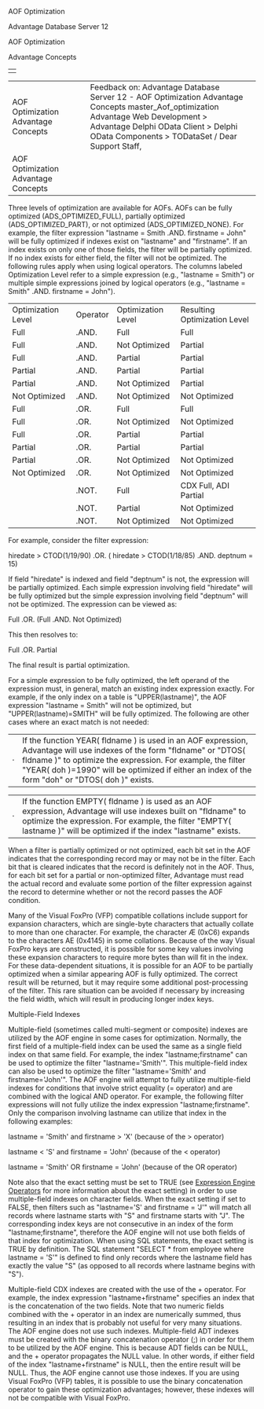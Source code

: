 AOF Optimization




Advantage Database Server 12  

AOF Optimization

Advantage Concepts

|  |
| --- |
|  |

|  |  |  |  |  |
| --- | --- | --- | --- | --- |
| AOF Optimization  Advantage Concepts |  |  | Feedback on: Advantage Database Server 12 - AOF Optimization Advantage Concepts master\_Aof\_optimization Advantage Web Development > Advantage Delphi OData Client > Delphi OData Components > TODataSet / Dear Support Staff, |  |
| AOF Optimization  Advantage Concepts |  |  |  |  |

Three levels of optimization are available for AOFs. AOFs can be fully optimized (ADS\_OPTIMIZED\_FULL), partially optimized (ADS\_OPTIMIZED\_PART), or not optimized (ADS\_OPTIMIZED\_NONE). For example, the filter expression "lastname = Smith .AND. firstname = John" will be fully optimized if indexes exist on "lastname" and "firstname". If an index exists on only one of those fields, the filter will be partially optimized. If no index exists for either field, the filter will not be optimized. The following rules apply when using logical operators. The columns labeled Optimization Level refer to a simple expression (e.g., "lastname = Smith") or multiple simple expressions joined by logical operators (e.g., "lastname = Smith" .AND. firstname = John").

|  |  |  |  |
| --- | --- | --- | --- |
| Optimization Level | Operator | Optimization Level | Resulting Optimization Level |
| Full | .AND. | Full | Full |
| Full | .AND. | Not Optimized | Partial |
| Full | .AND. | Partial | Partial |
| Partial | .AND. | Partial | Partial |
| Partial | .AND. | Not Optimized | Partial |
| Not Optimized | .AND. | Not Optimized | Not Optimized |
| Full | .OR. | Full | Full |
| Full | .OR. | Not Optimized | Not Optimized |
| Full | .OR. | Partial | Partial |
| Partial | .OR. | Partial | Partial |
| Partial | .OR. | Not Optimized | Not Optimized |
| Not Optimized | .OR. | Not Optimized | Not Optimized |
|  | .NOT. | Full | CDX Full, ADI Partial |
|  | .NOT. | Partial | Not Optimized |
|  | .NOT. | Not Optimized | Not Optimized |

For example, consider the filter expression:

hiredate > CTOD(1/19/90) .OR. ( hiredate > CTOD(1/18/85) .AND. deptnum = 15)

If field "hiredate" is indexed and field "deptnum" is not, the expression will be partially optimized. Each simple expression involving field "hiredate" will be fully optimized but the simple expression involving field "deptnum" will not be optimized. The expression can be viewed as:

Full .OR. (Full .AND. Not Optimized)

This then resolves to:

Full .OR. Partial

The final result is partial optimization.

For a simple expression to be fully optimized, the left operand of the expression must, in general, match an existing index expression exactly. For example, if the only index on a table is "UPPER(lastname)", the AOF expression "lastname = Smith" will not be optimized, but "UPPER(lastname)=SMITH" will be fully optimized. The following are other cases where an exact match is not needed:

|  |  |
| --- | --- |
| · | If the function YEAR( fldname ) is used in an AOF expression, Advantage will use indexes of the form "fldname" or "DTOS( fldname )" to optimize the expression. For example, the filter "YEAR( doh )=1990" will be optimized if either an index of the form "doh" or "DTOS( doh )" exists. |

|  |  |
| --- | --- |
| · | If the function EMPTY( fldname ) is used as an AOF expression, Advantage will use indexes built on "fldname" to optimize the expression. For example, the filter "EMPTY( lastname )" will be optimized if the index "lastname" exists. |

When a filter is partially optimized or not optimized, each bit set in the AOF indicates that the corresponding record may or may not be in the filter. Each bit that is cleared indicates that the record is definitely not in the AOF. Thus, for each bit set for a partial or non-optimized filter, Advantage must read the actual record and evaluate some portion of the filter expression against the record to determine whether or not the record passes the AOF condition.

Many of the Visual FoxPro (VFP) compatible collations include support for expansion characters, which are single-byte characters that actually collate to more than one character. For example, the character Æ (0xC6) expands to the characters AE (0x4145) in some collations. Because of the way Visual FoxPro keys are constructed, it is possible for some key values involving these expansion characters to require more bytes than will fit in the index. For these data-dependent situations, it is possible for an AOF to be partially optimized when a similar appearing AOF is fully optimized. The correct result will be returned, but it may require some additional post-processing of the filter. This rare situation can be avoided if necessary by increasing the field width, which will result in producing longer index keys.

Multiple-Field Indexes

Multiple-field (sometimes called multi-segment or composite) indexes are utilized by the AOF engine in some cases for optimization. Normally, the first field of a multiple-field index can be used the same as a single field index on that same field. For example, the index "lastname;firstname" can be used to optimize the filter "lastname='Smith'". This multiple-field index can also be used to optimize the filter "lastname='Smith' and firstname='John'". The AOF engine will attempt to fully utilize multiple-field indexes for conditions that involve strict equality (= operator) and are combined with the logical AND operator. For example, the following filter expressions will not fully utilize the index expression "lastname;firstname". Only the comparison involving lastname can utilize that index in the following examples:

lastname = 'Smith' and firstname > 'X' (because of the > operator)

lastname < 'S' and firstname = 'John' (because of the < operator)

lastname = 'Smith' OR firstname = 'John' (because of the OR operator)

Note also that the exact setting must be set to TRUE (see [Expression Engine Operators](master_expression_engine_operators.htm) for more information about the exact setting) in order to use multiple-field indexes on character fields. When the exact setting if set to FALSE, then filters such as "lastname='S' and firstname = 'J'" will match all records where lastname starts with "S" and firstname starts with "J". The corresponding index keys are not consecutive in an index of the form "lastname;firstname", therefore the AOF engine will not use both fields of that index for optimization. When using SQL statements, the exact setting is TRUE by definition. The SQL statement "SELECT \* from employee where lastname = 'S'" is defined to find only records where the lastname field has exactly the value "S" (as opposed to all records where lastname begins with "S").

Multiple-field CDX indexes are created with the use of the + operator. For example, the index expression "lastname+firstname" specifies an index that is the concatenation of the two fields. Note that two numeric fields combined with the + operator in an index are numerically summed, thus resulting in an index that is probably not useful for very many situations. The AOF engine does not use such indexes. Multiple-field ADT indexes must be created with the binary concatenation operator (;) in order for them to be utilized by the AOF engine. This is because ADT fields can be NULL, and the + operator propagates the NULL value. In other words, if either field of the index "lastname+firstname" is NULL, then the entire result will be NULL. Thus, the AOF engine cannot use those indexes. If you are using Visual FoxPro (VFP) tables, it is possible to use the binary concatenation operator to gain these optimization advantages; however, these indexes will not be compatible with Visual FoxPro.